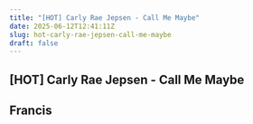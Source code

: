 ```yaml
---
title: "[HOT] Carly Rae Jepsen - Call Me Maybe"
date: 2025-06-12T12:41:11Z
slug: hot-carly-rae-jepsen-call-me-maybe
draft: false
---
```


## [HOT] Carly Rae Jepsen - Call Me Maybe

## Francis

